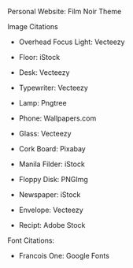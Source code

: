 Personal Website: Film Noir Theme

Image Citations
- Overhead Focus Light: Vecteezy
- Floor: iStock
- Desk: Vecteezy
- Typewriter: Vecteezy
- Lamp: Pngtree
- Phone: Wallpapers.com
- Glass: Vecteezy

- Cork Board: Pixabay
- Manila Filder: iStock
- Floppy Disk: PNGImg
- Newspaper: iStock
- Envelope: Vecteezy
- Recipt: Adobe Stock

Font Citations:
- Francois One: Google Fonts
